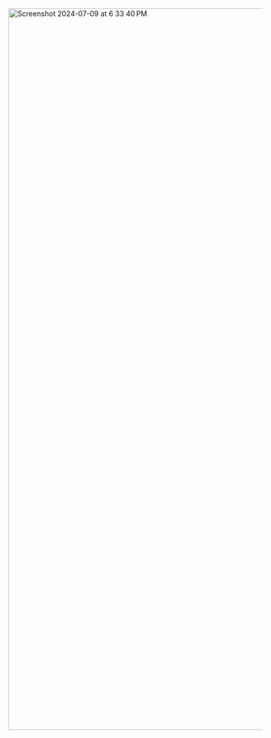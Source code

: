 <img width="1430" alt="Screenshot 2024-07-09 at 6 33 40 PM" src="https://github.com/adr577/login-ui-project/assets/146922156/b21b6437-c385-45ed-a4a6-4f789505cfd5">
